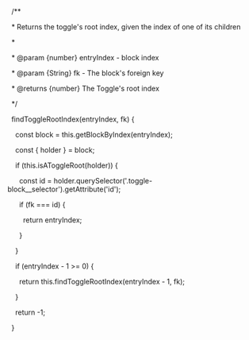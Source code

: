   /**

  * Returns the toggle's root index, given the index of one of its children

  *

  * @param {number} entryIndex - block index

  * @param {String} fk - The block's foreign key

  * @returns {number} The Toggle's root index

  */

  findToggleRootIndex(entryIndex, fk) {

    const block = this.getBlockByIndex(entryIndex);

    const { holder } = block;

  

    if (this.isAToggleRoot(holder)) {

      const id = holder.querySelector('.toggle-block__selector').getAttribute('id');

      if (fk === id) {

        return entryIndex;

      }

    }

    if (entryIndex - 1 >= 0) {

      return this.findToggleRootIndex(entryIndex - 1, fk);

    }

    return -1;

  }